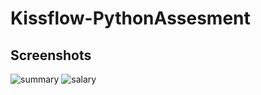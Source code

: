 # Kissflow-PythonAssesment
## Screenshots
![summary](https://github.com/user-attachments/assets/941da1ec-359f-4a0c-b1d2-50f7de9fca5c)
![salary](https://github.com/user-attachments/assets/eb67e8c3-1d50-46f7-83a8-850dda5f98d5)
